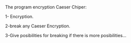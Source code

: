 










The program encryption Caeser Chiper:

1- Encryption.

2-break any Caeser Encryption.

3-Give posibilities for breaking if there is more posibilities...